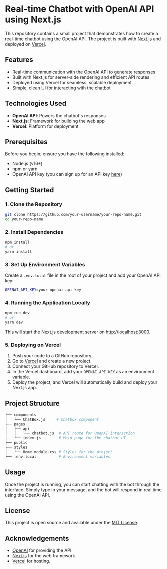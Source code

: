 # Real-time Chatbot with OpenAI API using Next.js

This repository contains a small project that demonstrates how to create a real-time chatbot using the OpenAI API. The project is built with [Next.js](https://nextjs.org/) and deployed on [Vercel](https://vercel.com/).

## Features

- Real-time communication with the OpenAI API to generate responses
- Built with Next.js for server-side rendering and efficient API routes
- Deployed using Vercel for seamless, scalable deployment
- Simple, clean UI for interacting with the chatbot

## Technologies Used

- **OpenAI API**: Powers the chatbot's responses
- **Next.js**: Framework for building the web app
- **Vercel**: Platform for deployment

## Prerequisites

Before you begin, ensure you have the following installed:

- Node.js (v16+)
- npm or yarn
- OpenAI API key (you can sign up for an API key [here](https://beta.openai.com/signup/))

## Getting Started

### 1. Clone the Repository

```bash
git clone https://github.com/your-username/your-repo-name.git
cd your-repo-name
```

### 2. Install Dependencies

```bash
npm install
# or
yarn install
```

### 3. Set Up Environment Variables

Create a `.env.local` file in the root of your project and add your OpenAI API key:

```bash
OPENAI_API_KEY=your-openai-api-key
```

### 4. Running the Application Locally

```bash
npm run dev
# or
yarn dev
```

This will start the Next.js development server on [http://localhost:3000](http://localhost:3000).

### 5. Deploying on Vercel

1. Push your code to a GitHub repository.
2. Go to [Vercel](https://vercel.com/) and create a new project.
3. Connect your GitHub repository to Vercel.
4. In the Vercel dashboard, add your `OPENAI_API_KEY` as an environment variable.
5. Deploy the project, and Vercel will automatically build and deploy your Next.js app.

## Project Structure

```bash
├── components
│   └── ChatBox.js     # Chatbox component
├── pages
│   ├── api
│   │   └── chatbot.js  # API route for OpenAI interaction
│   └── index.js        # Main page for the chatbot UI
├── public
├── styles
│   └── Home.module.css # Styles for the project
└── .env.local          # Environment variables
```

## Usage

Once the project is running, you can start chatting with the bot through the interface. Simply type in your message, and the bot will respond in real time using the OpenAI API.

## License

This project is open source and available under the [MIT License](LICENSE).

## Acknowledgements

- [OpenAI](https://openai.com/) for providing the API.
- [Next.js](https://nextjs.org/) for the web framework.
- [Vercel](https://vercel.com/) for hosting.
